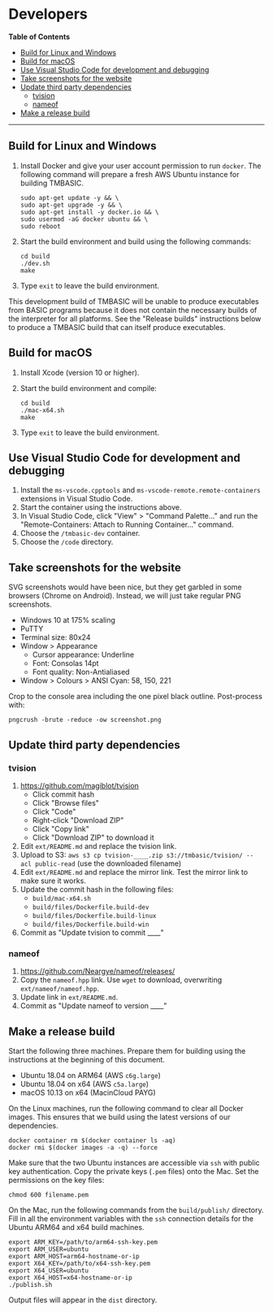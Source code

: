 # Developers

<!-- update the table of contents with: doctoc --github DEVELOPERS.md -->
<!-- START doctoc generated TOC please keep comment here to allow auto update -->
<!-- DON'T EDIT THIS SECTION, INSTEAD RE-RUN doctoc TO UPDATE -->
**Table of Contents**

- [Build for Linux and Windows](#build-for-linux-and-windows)
- [Build for macOS](#build-for-macos)
- [Use Visual Studio Code for development and debugging](#use-visual-studio-code-for-development-and-debugging)
- [Take screenshots for the website](#take-screenshots-for-the-website)
- [Update third party dependencies](#update-third-party-dependencies)
  - [tvision](#tvision)
  - [nameof](#nameof)
- [Make a release build](#make-a-release-build)

<!-- END doctoc generated TOC please keep comment here to allow auto update -->

___

## Build for Linux and Windows
1. Install Docker and give your user account permission to run `docker`. The following command will prepare a fresh AWS Ubuntu instance for building TMBASIC.

    ```
    sudo apt-get update -y && \
    sudo apt-get upgrade -y && \
    sudo apt-get install -y docker.io && \
    sudo usermod -aG docker ubuntu && \
    sudo reboot
    ```

1. Start the build environment and build using the following commands:

    ```
    cd build
    ./dev.sh
    make
    ```

1. Type `exit` to leave the build environment.

This development build of TMBASIC will be unable to produce executables from BASIC programs because it does not contain the necessary builds of the interpreter for all platforms. See the "Release builds" instructions below to produce a TMBASIC build that can itself produce executables.

## Build for macOS
1. Install Xcode (version 10 or higher).

1. Start the build environment and compile:

    ```
    cd build
    ./mac-x64.sh
    make
    ```

1. Type `exit` to leave the build environment.

## Use Visual Studio Code for development and debugging
1. Install the `ms-vscode.cpptools` and `ms-vscode-remote.remote-containers` extensions in Visual Studio Code.
1. Start the container using the instructions above.
1. In Visual Studio Code, click "View" > "Command Palette..." and run the "Remote-Containers: Attach to Running Container..." command.
1. Choose the `/tmbasic-dev` container.
1. Choose the `/code` directory.

## Take screenshots for the website
SVG screenshots would have been nice, but they get garbled in some browsers (Chrome on Android). Instead, we will just take regular PNG screenshots.

- Windows 10 at 175% scaling
- PuTTY
- Terminal size: 80x24
- Window > Appearance
    - Cursor appearance: Underline
    - Font: Consolas 14pt
    - Font quality: Non-Antialiased
- Window > Colours > ANSI Cyan: 58, 150, 221

Crop to the console area including the one pixel black outline. Post-process with:

```
pngcrush -brute -reduce -ow screenshot.png
```

## Update third party dependencies

### tvision
1. https://github.com/magiblot/tvision
    - Click commit hash
    - Click "Browse files"
    - Click "Code"
    - Right-click "Download ZIP"
    - Click "Copy link"
    - Click "Download ZIP" to download it
1. Edit `ext/README.md` and replace the tvision link.
1. Upload to S3: `aws s3 cp tvision-____.zip s3://tmbasic/tvision/ --acl public-read` (use the downloaded filename)
1. Edit `ext/README.md` and replace the mirror link. Test the mirror link to make sure it works.
1. Update the commit hash in the following files:
    - `build/mac-x64.sh`
    - `build/files/Dockerfile.build-dev`
    - `build/files/Dockerfile.build-linux`
    - `build/files/Dockerfile.build-win`
1. Commit as "Update tvision to commit ____"

### nameof
1. https://github.com/Neargye/nameof/releases/
1. Copy the `nameof.hpp` link. Use `wget` to download, overwriting `ext/nameof/nameof.hpp`.
1. Update link in `ext/README.md`.
1. Commit as "Update nameof to version ____"

## Make a release build
Start the following three machines. Prepare them for building using the instructions at the beginning of this document.

- Ubuntu 18.04 on ARM64 (AWS `c6g.large`)
- Ubuntu 18.04 on x64 (AWS `c5a.large`)
- macOS 10.13 on x64 (MacinCloud PAYG)

On the Linux machines, run the following command to clear all Docker images. This ensures that we build using the latest versions of our dependencies.

```
docker container rm $(docker container ls -aq)
docker rmi $(docker images -a -q) --force
```

Make sure that the two Ubuntu instances are accessible via `ssh` with public key authentication. Copy the private keys (`.pem` files) onto the Mac. Set the permissions on the key files:

```
chmod 600 filename.pem
```

On the Mac, run the following commands from the `build/publish/` directory. Fill in all the environment variables with the `ssh` connection details for the Ubuntu ARM64 and x64 build machines.

```
export ARM_KEY=/path/to/arm64-ssh-key.pem
export ARM_USER=ubuntu
export ARM_HOST=arm64-hostname-or-ip
export X64_KEY=/path/to/x64-ssh-key.pem
export X64_USER=ubuntu
export X64_HOST=x64-hostname-or-ip
./publish.sh
```

Output files will appear in the `dist` directory.
